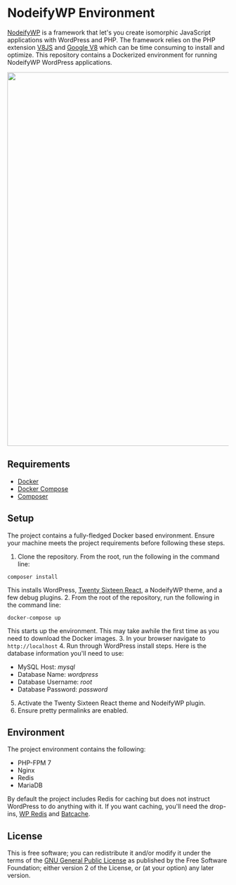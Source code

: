 # NodeifyWP Environment

[NodeifyWP](https://github.com/10up/nodeifywp) is a framework that let's you create isomorphic JavaScript applications with WordPress and PHP. The framework relies on the PHP extension [V8JS](https://github.com/phpv8/v8js) and [Google V8](https://developers.google.com/v8/) which can be time consuming to install and optimize. This repository contains a Dockerized environment for running NodeifyWP WordPress applications.

<p align="center">
<a href="http://10up.com/contact/"><img src="https://10updotcom-wpengine.s3.amazonaws.com/uploads/2016/10/10up-Github-Banner.png" width="850"></a>
</p>

## Requirements

* [Docker](https://www.docker.com/)
* [Docker Compose](https://docs.docker.com/compose/)
* [Composer](https://getcomposer.org/)

## Setup

The project contains a fully-fledged Docker based environment. Ensure your machine meets the project requirements before following these steps.

1. Clone the repository. From the root, run the following in the command line:
  
  `composer install`

  This installs WordPress, [Twenty Sixteen React](https://github.com/10up/twentysixteenreact), a NodeifyWP theme, and a few debug plugins.
2. From the root of the repository, run the following in the command line:
  
  `docker-compose up`

  This starts up the environment. This may take awhile the first time as you need to download the Docker images.
3. In your browser navigate to `http://localhost`
4. Run through WordPress install steps. Here is the database information you'll need to use:
  
  * MySQL Host: *mysql*
  * Database Name: *wordpress*
  * Database Username: *root*
  * Database Password: *password*
5. Activate the Twenty Sixteen React theme and NodeifyWP plugin.
6. Ensure pretty permalinks are enabled.

## Environment

The project environment contains the following:

* PHP-FPM 7
* Nginx
* Redis
* MariaDB

By default the project includes Redis for caching but does not instruct WordPress to do anything with it. If you want caching, you'll need the drop-ins, [WP Redis](https://github.com/pantheon-systems/wp-redis) and [Batcache](https://github.com/Automattic/batcache).

## License

This is free software; you can redistribute it and/or modify it under the terms of the [GNU General Public License](http://www.gnu.org/licenses/gpl-2.0.html) as published by the Free Software Foundation; either version 2 of the License, or (at your option) any later version.
